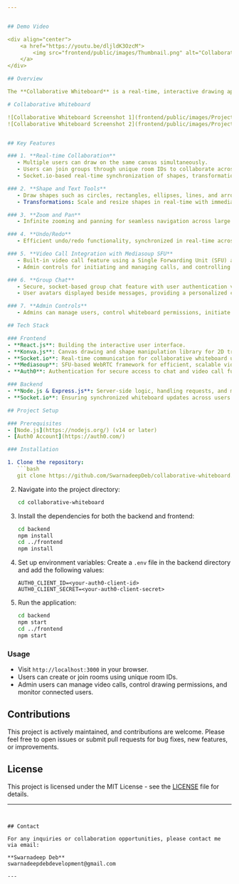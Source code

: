 ```yaml
---


## Demo Video

<div align="center">
    <a href="https://youtu.be/dljldK3OzcM">
        <img src="frontend/public/images/Thumbnail.png" alt="Collaborative Whiteboard Demo" width="80%">
    </a>
</div>

## Overview

The **Collaborative Whiteboard** is a real-time, interactive drawing application designed for seamless collaboration among multiple users. Whether you're brainstorming ideas, conducting online meetings, or teaching remotely, this whiteboard allows users to draw shapes, write text, and share their canvas in real time. The app supports advanced real-time communication features such as group chats and video calls, making it a complete solution for online collaboration.

# Collaborative Whiteboard

![Collaborative Whiteboard Screenshot 1](frontend/public/images/ProjectScreenshot.png)
![Collaborative Whiteboard Screenshot 2](frontend/public/images/ProjectScreenshot1.png)


## Key Features

### 1. **Real-time Collaboration**
   - Multiple users can draw on the same canvas simultaneously.
   - Users can join groups through unique room IDs to collaborate across different sessions.
   - Socket.io-based real-time synchronization of shapes, transformations, and actions.

### 2. **Shape and Text Tools**
   - Draw shapes such as circles, rectangles, ellipses, lines, and arrows.
   - Transformations: Scale and resize shapes in real-time with immediate updates for all users.

### 3. **Zoom and Pan**
   - Infinite zooming and panning for seamless navigation across large whiteboard canvases.

### 4. **Undo/Redo**
   - Efficient undo/redo functionality, synchronized in real-time across all users.

### 5. **Video Call Integration with Mediasoup SFU**
   - Built-in video call feature using a Single Forwarding Unit (SFU) architecture via Mediasoup, ensuring optimized video stream handling for all users in the room.
   - Admin controls for initiating and managing calls, and controlling user permissions within sessions.

### 6. **Group Chat**
   - Secure, socket-based group chat feature with user authentication via Auth0.
   - User avatars displayed beside messages, providing a personalized chat experience.

### 7. **Admin Controls**
   - Admins can manage users, control whiteboard permissions, initiate and end video calls, and kick users as needed.

## Tech Stack

### Frontend
- **React.js**: Building the interactive user interface.
- **Konva.js**: Canvas drawing and shape manipulation library for 2D transformations.
- **Socket.io**: Real-time communication for collaborative whiteboard updates.
- **Mediasoup**: SFU-based WebRTC framework for efficient, scalable video streaming.
- **Auth0**: Authentication for secure access to chat and video call functionalities.

### Backend
- **Node.js & Express.js**: Server-side logic, handling requests, and managing real-time events.
- **Socket.io**: Ensuring synchronized whiteboard updates across users.

## Project Setup

### Prerequisites
- [Node.js](https://nodejs.org/) (v14 or later)
- [Auth0 Account](https://auth0.com/)

### Installation

1. Clone the repository:
   ```bash
   git clone https://github.com/SwarnadeepDeb/collaborative-whiteboard.git
   ```
2. Navigate into the project directory:
   ```bash
   cd collaborative-whiteboard
   ```

3. Install the dependencies for both the backend and frontend:
   ```bash
   cd backend
   npm install
   cd ../frontend
   npm install
   ```

4. Set up environment variables:
   Create a `.env` file in the backend directory and add the following values:
   ```env
   AUTH0_CLIENT_ID=<your-auth0-client-id>
   AUTH0_CLIENT_SECRET=<your-auth0-client-secret>
   ```

5. Run the application:
   ```bash
   cd backend
   npm start
   cd ../frontend
   npm start
   ```

### Usage

- Visit `http://localhost:3000` in your browser.
- Users can create or join rooms using unique room IDs.
- Admin users can manage video calls, control drawing permissions, and monitor connected users.

## Contributions

This project is actively maintained, and contributions are welcome. Please feel free to open issues or submit pull requests for bug fixes, new features, or improvements.

## License

This project is licensed under the MIT License - see the [LICENSE](LICENSE) file for details.

---
```


## Contact

For any inquiries or collaboration opportunities, please contact me via email:

**Swarnadeep Deb**  
swarnadeepdebdevelopment@gmail.com

---
